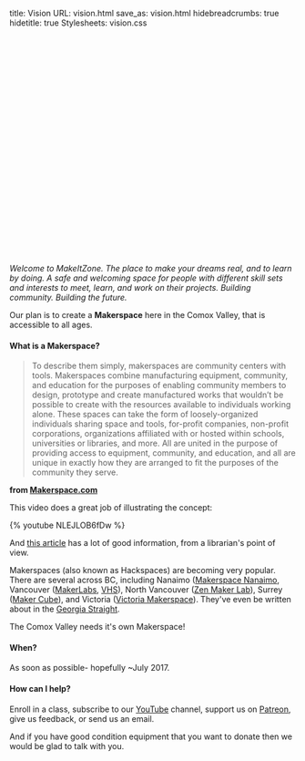 title: Vision
URL: vision.html
save_as: vision.html
hidebreadcrumbs: true
hidetitle: true
Stylesheets: vision.css

<div style="width:100%; height: 400px;">
<div id="visionanimationexport_hype_container" style="margin:auto;position:relative;width:100%;height:100%;overflow:hidden;">
        <script type="text/javascript" charset="utf-8" src="vision-animation/vision-animation-export.hyperesources/visionanimationexport_hype_generated_script.js?21953"></script>
</div>
</div>
<em class="lead">Welcome to MakeItZone. The place to make your dreams real, and to learn by doing.  A safe and welcoming space for people with different skill sets and interests to meet, learn, and work on their projects. Building community. Building the future.</em>

Our plan is to create a __Makerspace__ here in the Comox Valley, that is accessible to all ages.

#### What is a Makerspace?

> To describe them simply, makerspaces are community centers with tools. Makerspaces combine manufacturing equipment, community, and education for the purposes of enabling community members to design, prototype and create manufactured works that wouldn’t be possible to create with the resources available to individuals working alone. These spaces can take the form of loosely-organized individuals sharing space and tools, for-profit companies, non-profit corporations, organizations affiliated with or hosted within schools, universities or libraries, and more. All are united in the purpose of providing access to equipment, community, and education, and all are unique in exactly how they are arranged to fit the purposes of the community they serve.

__from [Makerspace.com](http://spaces.makerspace.com)__

This video does a great job of illustrating the concept:

{% youtube NLEJLOB6fDw %}

And [this article](http://oedb.org/ilibrarian/a-librarians-guide-to-makerspaces/) has a lot of good information, from a librarian's point of view.

Makerspaces (also known as Hackspaces) are becoming very popular. There are several across BC, including Nanaimo ([Makerspace Nanaimo](https://makerspacenanaimo.org), Vancouver ([MakerLabs](http://www.makerlabs.com), [VHS](https://hackspace.ca/wp/)), North Vancouver ([Zen Maker Lab](http://zenmakerlab.com)), Surrey ([Maker Cube](http://makercube.ca)), and Victoria ([Victoria Makerspace](http://www.makerspace.ca/cpages/home)). They've even be written about in the [Georgia Straight](http://www.straight.com/life/734836/makerspaces-connect-people-and-projects-vancouver).

The Comox Valley needs it's own Makerspace!

#### When?

As soon as possible- hopefully ~July 2017.

#### How can I help?

Enroll in a class, subscribe to our [YouTube](https://www.youtube.com/makeitzone001) channel, support us on [Patreon](https://www.patreon.com/MakeItZone), give us feedback, or send us an email.


And if you have good condition equipment that you want to donate then we would be glad to talk with you.
